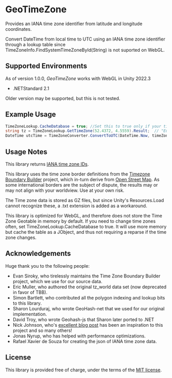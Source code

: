 ﻿GeoTimeZone
===========

Provides an IANA time zone identifier from latitude and longitude coordinates.

Convert DateTime from local time to UTC using an IANA time zone identifier through a lookup table since TimeZoneInfo.FindSystemTimeZoneById(String) is not suported on WebGL.

## Supported Environments

As of version 1.0.0, *GeoTimeZone* works with WebGL in Unity 2022.3

- .NETStandard 2.1

Older version may be supported, but this is not tested.

## Example Usage

```csharp
TimeZoneLookup.CacheDatabase = true; //Set this to true only if your time zone changes often. It will use more memory and cache the table as a JObject, if set to false it will release this memory which is preferable in WebGL 
string tz = TimeZoneLookup.GetTimeZone(52.4372, 4.5559).Result;  // "Europe/Amsterdam"
DateTime utcTime = TimeZoneConverter.ConvertToUTC(DateTime.Now, timeZoneId); //current time converted to UTC
```

## Usage Notes

This library returns [IANA time zone IDs](https://en.wikipedia.org/wiki/List_of_tz_database_time_zones).

This library uses the time zone border definitions from the [Timezone Boundary Builder][1] project,
which in-turn derive from [Open Street Map][2].  As some international borders are the subject of dispute,
the results may or may not align with your worldview.  Use at your own risk.

The Time zone data is stored as GZ files, but since Unity's Resources.Load cannot recognize these, a .txt extension is added as a workaround.

This library is optimized for WebGL, and therefore does not store the Time Zone Geotable in memory by default. If you need to change time zones often, set TimeZoneLookup.CacheDatabase to true. It will use more memory but cache the table as a JObject, and thus not requiring a reparse if the time zone changes.

## Acknowledgements

Huge thank you to the following people:
- Evan Siroky, who tirelessly maintains the Time Zone Boundary Builder project, which we use for our source data.
- Eric Muller, who authored the original tz_world data set (now deprecated in favor of TBB).
- Simon Bartlett, who contributed all the polygon indexing and lookup bits to this library.
- Sharon Lourduraj, who wrote GeoHash-net that we used for our original implementation.
- David Troy, who wrote Geohash-js that Sharon later ported to .NET
- Nick Johnson, who's [excellent blog post](http://blog.notdot.net/2009/11/Damn-Cool-Algorithms-Spatial-indexing-with-Quadtrees-and-Hilbert-Curves) has been an inspiration to this project and so many others!
- Jonas Nyrup, who has helped with performance optimizations.
-  Rafael Xavier de Souza for creating the json of IANA time zone data.

## License

This library is provided free of charge, under the terms of the [MIT license][3].


[1]: https://github.com/evansiroky/timezone-boundary-builder
[2]: https://www.openstreetmap.org/
[3]: https://github.com/mattjohnsonpint/GeoTimeZone/blob/master/LICENSE
